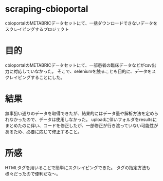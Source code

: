 # scraping-cbioportal
cbioportalのMETABRICデータセットにて、一括ダウンロードできないデータをスクレイピングするプロジェクト

# 目的
cbioportalのMETABRICデータセットにて、一部患者の臨床データなどがcsv出力に対応していなかった。
そこで、seleniumを触ることも目的に、データをスクレイピングすることにした。

# 結果
無事狙い通りのデータを取得できたが、結果的にはデータ量や解析方法を定められなかったので、データは使用しなかった。
uploadに伴いフォルダをresultsにまとめたのに伴い、コードを修正したが、一部修正が行き渡っていない可能性があるため、必要に応じて修正すること。

# 所感
HTMLタグを用いることで簡単にスクレイピングできた。
タグの指定方法も様々だったので便利だな〜。
